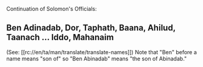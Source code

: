 Continuation of Solomon's Officials:

## Ben Adinadab, Dor, Taphath, Baana, Ahilud, Taanach … Iddo, Mahanaim ##

(See: [[rc://en/ta/man/translate/translate-names]]) Note that "Ben" before a name means "son of" so "Ben Abinadab" means "the son of Abinadab."